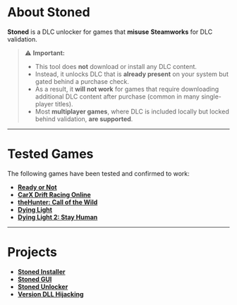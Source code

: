 # About Stoned

**Stoned** is a DLC unlocker for games that **misuse** **Steamworks** for DLC validation.

> ⚠️ **Important:**
> - This tool does **not** download or install any DLC content.
> - Instead, it unlocks DLC that is **already present** on your system but gated behind a purchase check.
> - As a result, it **will not work** for games that require downloading additional DLC content after purchase (common in many single-player titles).
> - Most **multiplayer games**, where DLC is included locally but locked behind validation, **are supported**.

---

# Tested Games

The following games have been tested and confirmed to work:

- [**Ready or Not**](https://store.steampowered.com/app/1144200/Ready_or_Not/)
- [**CarX Drift Racing Online**](https://store.steampowered.com/app/635260/CarX_Drift_Racing_Online/)
- [**theHunter: Call of the Wild**](https://store.steampowered.com/app/518790/theHunter_Call_of_the_Wild/)
- [**Dying Light**](https://store.steampowered.com/app/239140/Dying_Light/)
- [**Dying Light 2: Stay Human**](https://store.steampowered.com/app/534380/Dying_Light_2_Stay_Human/)

---

# Projects

- [**Stoned Installer**](https://github.com/StonedUnlocker/StonedInstaller)
- [**Stoned GUI**](#)
- [**Stoned Unlocker**](#)
- [**Version DLL Hijacking**](https://github.com/StonedUnlocker/Version)
